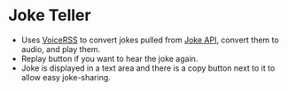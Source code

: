 # Joke Teller

* Uses <a href='http://www.voicerss.org/'>VoiceRSS</a> to convert jokes pulled from <a href='https://sv443.net/jokeapi/v2/'>Joke API</a>, convert them to audio, and play them.
* Replay button if you want to hear the joke again.
* Joke is displayed in a text area and there is a copy button next to it to allow easy joke-sharing.
